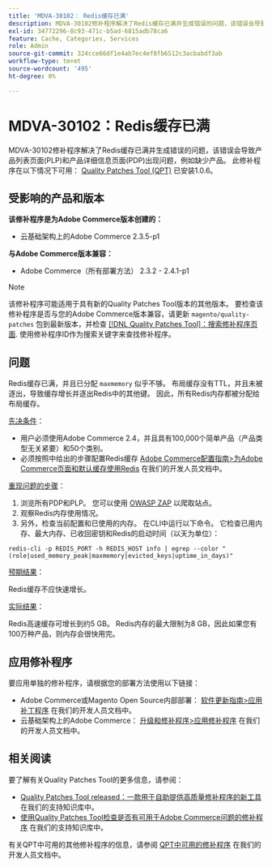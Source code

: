 ```yaml
---
title: 'MDVA-30102： Redis缓存已满'
description: MDVA-30102修补程序解决了Redis缓存已满并生成错误的问题，该错误会导致产品列表页面(PLP)和产品详细信息页面(PDP)出现问题，例如缺少产品。 安装[Quality Patches Tool (QPT)](https://devdocs.magento.com/guides/v2.4/comp-mgr/patching.html#mqp) 1.0.6后，即可使用此修补程序。
exl-id: 34772296-8c93-471c-b5ad-6815adb78ca6
feature: Cache, Categories, Services
role: Admin
source-git-commit: 324cce66df1e4ab7ec4ef8fb6512c3acbabdf3ab
workflow-type: tm+mt
source-wordcount: '495'
ht-degree: 0%

---
```


# MDVA-30102：Redis缓存已满

MDVA-30102修补程序解决了Redis缓存已满并生成错误的问题，该错误会导致产品列表页面(PLP)和产品详细信息页面(PDP)出现问题，例如缺少产品。 此修补程序在以下情况下可用： [Quality Patches Tool (QPT)](https://devdocs.magento.com/guides/v2.4/comp-mgr/patching.html#mqp) 已安装1.0.6。

## 受影响的产品和版本

**该修补程序是为Adobe Commerce版本创建的：**

* 云基础架构上的Adobe Commerce 2.3.5-p1

**与Adobe Commerce版本兼容：**

* Adobe Commerce（所有部署方法） 2.3.2 - 2.4.1-p1

>[!NOTE]
>
>该修补程序可能适用于具有新的Quality Patches Tool版本的其他版本。 要检查该修补程序是否与您的Adobe Commerce版本兼容，请更新 `magento/quality-patches` 包到最新版本，并检查 [[!DNL Quality Patches Tool]：搜索修补程序页面](https://devdocs.magento.com/quality-patches/tool.html#patch-grid). 使用修补程序ID作为搜索关键字来查找修补程序。

## 问题

Redis缓存已满，并且已分配 `maxmemory` 似乎不够。 布局缓存没有TTL，并且未被逐出，导致缓存增长并逐出Redis中的其他键。 因此，所有Redis内存都被分配给布局缓存。

<u>先决条件</u>：

* 用户必须使用Adobe Commerce 2.4，并且具有100,000个简单产品（产品类型无关紧要）和50个类别。
* 必须按照中给出的步骤配置Redis缓存 [Adobe Commerce配置指南>为Adobe Commerce页面和默认缓存使用Redis](https://devdocs.magento.com/guides/v2.4/config-guide/redis/redis-pg-cache.html#example-command) 在我们的开发人员文档中。

<u>重现问题的步骤</u>：

1. 浏览所有PDP和PLP。 您可以使用 [OWASP ZAP](https://www.zaproxy.org/) 以爬取站点。
1. 观察Redis内存使用情况。
1. 另外，检查当前配置和已使用的内存。 在CLI中运行以下命令。 它检查已用内存、最大内存、已收回密钥和Redis的启动时间（以天为单位）：

```
redis-cli -p REDIS_PORT -h REDIS_HOST info | egrep --color "(role|used_memory_peak|maxmemory|evicted_keys|uptime_in_days)"
```

<u>预期结果</u>：

Redis缓存不应快速增长。

<u>实际结果</u>：

Redis高速缓存可增长到约5 GB。 Redis内存的最大限制为8 GB，因此如果您有100万种产品，则内存会很快用完。

## 应用修补程序

要应用单独的修补程序，请根据您的部署方法使用以下链接：

* Adobe Commerce或Magento Open Source内部部署： [软件更新指南>应用补丁程序](https://devdocs.magento.com/guides/v2.4/comp-mgr/patching/mqp.html) 在我们的开发人员文档中。
* 云基础架构上的Adobe Commerce： [升级和修补程序>应用修补程序](https://devdocs.magento.com/cloud/project/project-patch.html) 在我们的开发人员文档中。

## 相关阅读

要了解有关Quality Patches Tool的更多信息，请参阅：

* [Quality Patches Tool released：一款用于自助提供高质量修补程序的新工具](/help/announcements/adobe-commerce-announcements/magento-quality-patches-released-new-tool-to-self-serve-quality-patches.md) 在我们的支持知识库中。
* [使用Quality Patches Tool检查是否有可用于Adobe Commerce问题的修补程序](/help/support-tools/patches-available-in-qpt-tool/check-patch-for-magento-issue-with-magento-quality-patches.md) 在我们的支持知识库中。

有关QPT中可用的其他修补程序的信息，请参阅 [QPT中可用的修补程序](https://devdocs.magento.com/quality-patches/tool.html#patch-grid) 在我们的开发人员文档中。
